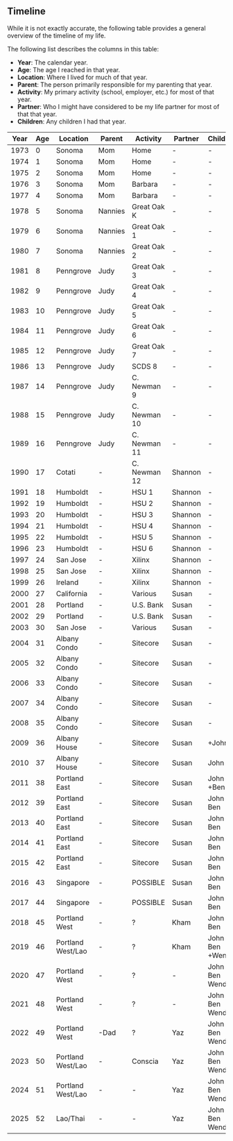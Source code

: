 ## Timeline

While it is not exactly accurate, the following table provides a general overview of the timeline of my life.

The following list describes the columns in this table:

 - **Year**: The calendar year.
 - **Age**: The age I reached in that year.
 - **Location**: Where I lived for much of that year.
 - **Parent**: The person primarily responsible for my parenting that year.
 - **Activity**: My primary activity (school, employer, etc.) for most of that year.
 - **Partner**: Who I might have considered to be my life partner for most of that that year.
 - **Children**: Any children I had that year.

| Year | Age | Location          | Parent  | Activity        | Partner | Children        |
| ---- | --- | ----------------- | ------- | --------------- | ------- | --------------- |
| 1973 | 0   | Sonoma            | Mom     | Home            | -       | -               |
| 1974 | 1   | Sonoma            | Mom     | Home            | -       | -               |
| 1975 | 2   | Sonoma            | Mom     | Home            | -       | -               |
| 1976 | 3   | Sonoma            | Mom     | Barbara         | -       | -               |
| 1977 | 4   | Sonoma            | Mom     | Barbara         | -       | -               |
| 1978 | 5   | Sonoma            | Nannies | Great Oak K     | -       | -               |
| 1979 | 6   | Sonoma            | Nannies | Great Oak 1     | -       | -               |
| 1980 | 7   | Sonoma            | Nannies | Great Oak 2     | -       | -               |
| 1981 | 8   | Penngrove         | Judy    | Great Oak 3     | -       | -               |
| 1982 | 9   | Penngrove         | Judy    | Great Oak 4     | -       | -               |
| 1983 | 10  | Penngrove         | Judy    | Great Oak 5     | -       | -               |
| 1984 | 11  | Penngrove         | Judy    | Great Oak 6     | -       | -               |
| 1985 | 12  | Penngrove         | Judy    | Great Oak 7     | -       | -               |
| 1986 | 13  | Penngrove         | Judy    | SCDS 8          | -       | -               |
| 1987 | 14  | Penngrove         | Judy    | C. Newman 9     | -       | -               |
| 1988 | 15  | Penngrove         | Judy    | C. Newman 10    | -       | -               |
| 1989 | 16  | Penngrove         | Judy    | C. Newman 11    | -       | -               |
| 1990 | 17  | Cotati            | -       | C. Newman 12    | Shannon | -               |
| 1991 | 18  | Humboldt          | -       | HSU 1           | Shannon | -               |
| 1992 | 19  | Humboldt          | -       | HSU 2           | Shannon | -               |
| 1993 | 20  | Humboldt          | -       | HSU 3           | Shannon | -               |
| 1994 | 21  | Humboldt          | -       | HSU 4           | Shannon | -               |
| 1995 | 22  | Humboldt          | -       | HSU 5           | Shannon | -               |
| 1996 | 23  | Humboldt          | -       | HSU 6           | Shannon | -               |
| 1997 | 24  | San Jose          | -       | Xilinx          | Shannon | -               |
| 1998 | 25  | San Jose          | -       | Xilinx          | Shannon | -               |
| 1999 | 26  | Ireland           | -       | Xilinx          | Shannon | -               |
| 2000 | 27  | California        | -       | Various         | Susan   | -               |
| 2001 | 28  | Portland          | -       | U.S. Bank       | Susan   | -               |
| 2002 | 29  | Portland          | -       | U.S. Bank       | Susan   | -               |
| 2003 | 30  | San Jose          | -       | Various         | Susan   | -               |
| 2004 | 31  | Albany Condo      | -       | Sitecore        | Susan   | -               | 
| 2005 | 32  | Albany Condo      | -       | Sitecore        | Susan   | -               |
| 2006 | 33  | Albany Condo      | -       | Sitecore        | Susan   | -               |
| 2007 | 34  | Albany Condo      | -       | Sitecore        | Susan   | -               |
| 2008 | 35  | Albany Condo      | -       | Sitecore        | Susan   | -               |
| 2009 | 36  | Albany House      | -       | Sitecore        | Susan   | +John           |
| 2010 | 37  | Albany House      | -       | Sitecore        | Susan   | John            |
| 2011 | 38  | Portland East     | -       | Sitecore        | Susan   | John +Ben       |
| 2012 | 39  | Portland East     | -       | Sitecore        | Susan   | John Ben        | 
| 2013 | 40  | Portland East     | -       | Sitecore        | Susan   | John Ben        | 
| 2014 | 41  | Portland East     | -       | Sitecore        | Susan   | John Ben        | 
| 2015 | 42  | Portland East     | -       | Sitecore        | Susan   | John Ben        | 
| 2016 | 43  | Singapore         | -       | POSSIBLE        | Susan   | John Ben        |
| 2017 | 44  | Singapore         | -       | POSSIBLE        | Susan   | John Ben        | 
| 2018 | 45  | Portland West     | -       | ?               | Kham    | John Ben        |
| 2019 | 46  | Portland West/Lao | -       | ?               | Kham    | John Ben +Wendy |
| 2020 | 47  | Portland West     | -       | ?               | -       | John Ben Wendy  |
| 2021 | 48  | Portland West     | -       | ?               | -       | John Ben Wendy  |
| 2022 | 49  | Portland West     | -Dad    | ?               | Yaz     | John Ben Wendy  |
| 2023 | 50  | Portland West/Lao | -       | Conscia         | Yaz     | John Ben Wendy  |  
| 2024 | 51  | Portland West/Lao | -       | -               | Yaz     | John Ben Wendy  |  
| 2025 | 52  | Lao/Thai          | -       | -               | Yaz     | John Ben Wendy  |  
